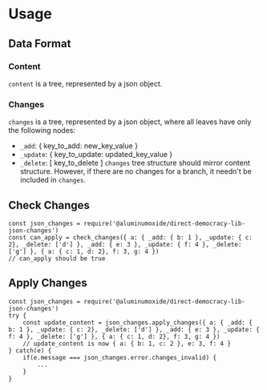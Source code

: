 # Usage

## Data Format

### Content
`content` is a tree, represented by a json object.

### Changes
`changes` is a tree, represented by a json object, where all leaves have only the following nodes:
* `_add`: { key_to_add: new_key_value }
* `_update`: { key_to_update: updated_key_value }
* `_delete`: [ key_to_delete ]
`changes` tree structure should mirror content structure. However, if there are no changes for a branch, it needn't be included in `changes`.

## Check Changes
```
const json_changes = require('@aluminumoxide/direct-democracy-lib-json-changes')
const can_apply = check_changes({ a: { _add: { b: 1 }, _update: { c: 2}, _delete: ['d'] }, _add: { e: 3 }, _update: { f: 4 }, _delete: ['g'] }, { a: { c: 1, d: 2}, f: 3, g: 4 })
// can_apply should be true
```

## Apply Changes
```
const json_changes = require('@aluminumoxide/direct-democracy-lib-json-changes')
try {
	const update_content = json_changes.apply_changes({ a: { _add: { b: 1 }, _update: { c: 2}, _delete: ['d'] }, _add: { e: 3 }, _update: { f: 4 }, _delete: ['g'] }, { a: { c: 1, d: 2}, f: 3, g: 4 })
	// update_content is now { a: { b: 1, c: 2 }, e: 3, f: 4 }
} catch(e) {
	if(e.message === json_changes.error.changes_invalid) {
		...
	}
}
```
